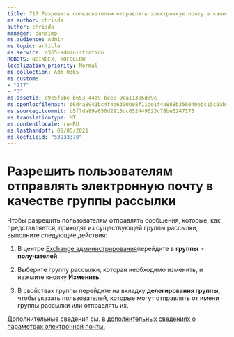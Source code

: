 ```yaml
---
title: 717 Разрешить пользователям отправлять электронную почту в качестве списка рассылки
ms.author: chrisda
author: chrisda
manager: dansimp
ms.audience: Admin
ms.topic: article
ms.service: o365-administration
ROBOTS: NOINDEX, NOFOLLOW
localization_priority: Normal
ms.collection: Adm_O365
ms.custom:
- "717"
- "3"
ms.assetid: d9e5f5be-b653-44a9-bce8-9ca11396d39e
ms.openlocfilehash: 66d4a8941bc4f4a6300b08f11de1f4a888b356040ebc15c9ab37677d19da82c4
ms.sourcegitcommit: b5f7da89a650d2915dc652449623c78be6247175
ms.translationtype: MT
ms.contentlocale: ru-RU
ms.lasthandoff: 08/05/2021
ms.locfileid: "53933370"
---
```

# <a name="allow-users-to-send-email-as-a-distribution-group"></a>Разрешить пользователям отправлять электронную почту в качестве группы рассылки

Чтобы разрешить пользователям отправлять сообщения, которые, как представляется, приходят из существующей группы рассылки, выполните следующие действия:

1. В центре [Exchange администрирования](https://outlook.office365.com/ecp/)перейдите в **группы** \> **получателей**.

2. Выберите группу рассылки, которая необходимо изменить, и нажмите кнопку **Изменить**.

3. В свойствах группы перейдите на вкладку **делегирования группы,** чтобы указать пользователей, которые могут отправлять от имени группы рассылки или отправлять их.

Дополнительные сведения см. в [дополнительных сведениях о параметрах электронной почты.](https://technet.microsoft.com/library/bb124513.aspx#groupdelegation)
